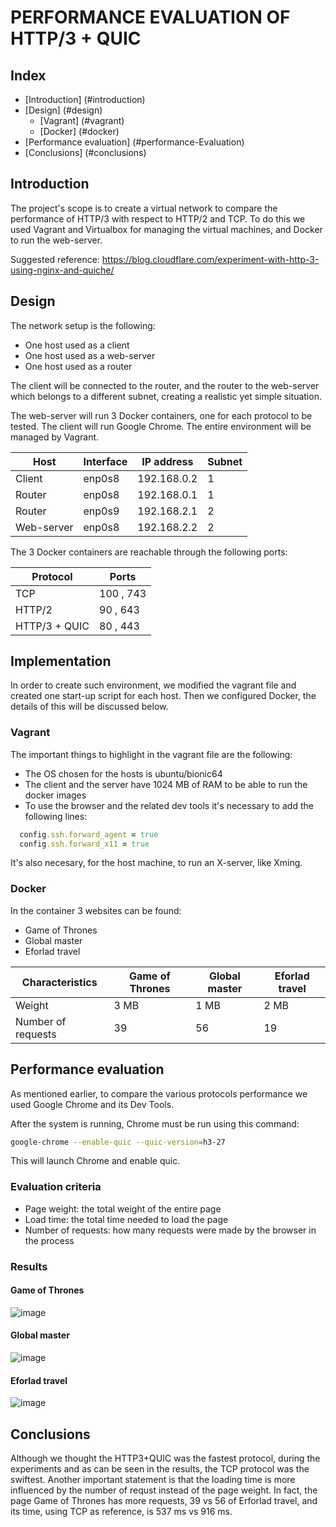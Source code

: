 # PERFORMANCE EVALUATION OF HTTP/3 + QUIC

## Index

- [Introduction] (#introduction)
- [Design] (#design)
  - [Vagrant] (#vagrant)
  - [Docker] (#docker)
- [Performance evaluation] (#performance-Evaluation)
- [Conclusions] (#conclusions)

## Introduction

The project's scope is to create a virtual network to compare the performance of HTTP/3 with respect to HTTP/2 and TCP.
To do this we used Vagrant and Virtualbox for managing the virtual machines, and Docker to run the web-server.

Suggested reference: https://blog.cloudflare.com/experiment-with-http-3-using-nginx-and-quiche/

## Design

The network setup is the following:

* One host used as a client
* One host used as a web-server
* One host used as a router

The client will be connected to the router, and the router to the web-server which belongs to a different subnet, creating a realistic yet simple situation.

The web-server will run 3 Docker containers, one for each protocol to be tested.
The client will run Google Chrome.
The entire environment will be managed by Vagrant. 

| Host         | Interface     | IP address  | Subnet  |
| -------------| ------------- | ----------- | ------- |
| Client       | enp0s8        | 192.168.0.2 |    1    |
| Router       | enp0s8        | 192.168.0.1 |    1    |
| Router       | enp0s9        | 192.168.2.1 |    2    |
| Web-server   | enp0s8        | 192.168.2.2 |    2    |

The 3 Docker containers are reachable through the following ports:

| Protocol      | Ports         | 
| ------------- | ------------- |
| TCP           |   100 , 743   |
| HTTP/2        |   90  , 643   |
| HTTP/3 + QUIC |   80  , 443   |


## Implementation

In order to create such environment, we modified the vagrant file and created one start-up script for each host.
Then we configured Docker, the details of this will be discussed below.

### Vagrant

The important things to highlight in the vagrant file are the following:

- The OS chosen for the hosts is ubuntu/bionic64
- The client and the server have 1024 MB of RAM to be able to run the docker images
- To use the browser and the related dev tools it's necessary to add the following lines: 
```Ruby
  config.ssh.forward_agent = true
  config.ssh.forward_x11 = true
```
It's also necesary, for the host machine, to run an X-server, like Xming.

### Docker
In the container 3 websites can be found:
  - Game of Thrones
  - Global master
  - Eforlad travel

|Characteristics     | Game of Thrones  | Global master  | Eforlad travel  |
| ------------------ | ---------------- | -------------- | --------------- |
| Weight             | 3 MB             | 1 MB           | 2 MB            |
| Number of requests | 39               | 56             | 19              |

## Performance evaluation

As mentioned earlier, to compare the various protocols performance we used Google Chrome and its Dev Tools.

After the system is running, Chrome must be run using this command:

```bash
google-chrome --enable-quic --quic-version=h3-27
```
This will launch Chrome and enable quic.


### Evaluation criteria

- Page weight: the total weight of the entire page
- Load time: the total time needed to load the page
- Number of requests: how many requests were made by the browser in the process

### Results

#### Game of Thrones
![image](https://user-images.githubusercontent.com/74667849/115520145-22ebd700-a28a-11eb-8b4d-adf6e29b5f84.png)

#### Global master
![image](https://user-images.githubusercontent.com/74667849/115525133-1cac2980-a28f-11eb-85aa-0b5f8ac54089.png)

#### Eforlad travel
![image](https://user-images.githubusercontent.com/74667849/115524975-f6868980-a28e-11eb-986c-ea891970209a.png)

## Conclusions
Although we thought the HTTP3+QUIC was the fastest protocol, during the experiments and as can be seen in the results, the TCP protocol was the swiftest.
Another important statement is that the loading time is more influenced by the number of requst instead of the page weight. In fact, the page Game of Thrones has more requests, 39 vs 56 of Erforlad travel, and its time, using TCP as reference, is 537 ms vs 916 ms. 

